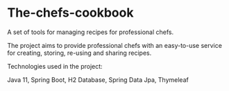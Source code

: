 # The-chefs-cookbook

A set of tools for managing recipes for professional chefs.

The project aims to provide professional chefs with an easy-to-use service for creating, storing, re-using and sharing recipes.

Technologies used in the project:

Java 11, Spring Boot, H2 Database, Spring Data Jpa, Thymeleaf
